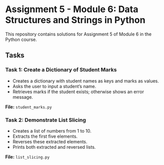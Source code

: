 # Assignment 5 - Module 6: Data Structures and Strings in Python

This repository contains solutions for Assignment 5 of Module 6 in the Python course.

## Tasks

### Task 1: Create a Dictionary of Student Marks
- Creates a dictionary with student names as keys and marks as values.
- Asks the user to input a student’s name.
- Retrieves marks if the student exists; otherwise shows an error message.

**File:** `student_marks.py`

### Task 2: Demonstrate List Slicing
- Creates a list of numbers from 1 to 10.
- Extracts the first five elements.
- Reverses these extracted elements.
- Prints both extracted and reversed lists.

**File:** `list_slicing.py`

